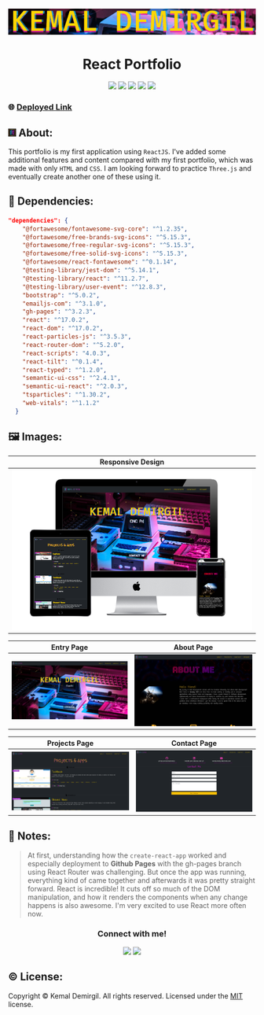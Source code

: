 
<p align = "center"> <img src="/src/assets/3nt3r-kd.gif"/> </p>
<h1 align = "center">React Portfolio</h1>
 
<p align = "center">
  <img src="https://img.shields.io/npm/v/npm?color=red&logo=npm"/>
  <img src="https://img.shields.io/node/v/jest"/>
  <img src="https://img.shields.io/github/license/kemaldemirgil/myportfolio?color=cyan&label=License&logo=github&logoColor=cyan"/>
  <img src="https://img.shields.io/github/issues/kemaldemirgil/myportfolio?color=yellow&label=Issues&logo=github&logoColor=yellow">
  <img src="https://img.shields.io/github/last-commit/kemaldemirgil/myportfolio?color=orange&label=Last%20Commit&logo=git&logoColor=orange">
</p>

### 🌐 [Deployed Link](https://kemaldemirgil.com)
## ![](/src/assets/favicon-16x16.png) About:
This portfolio is my first application using `ReactJS`. I've added some additional features and content compared with my first portfolio, which was made with only `HTML` and `CSS`. I am looking forward to practice `Three.js` and eventually create another one of these using it.

## 🧰 Dependencies:

```json
"dependencies": {
    "@fortawesome/fontawesome-svg-core": "^1.2.35",
    "@fortawesome/free-brands-svg-icons": "^5.15.3",
    "@fortawesome/free-regular-svg-icons": "^5.15.3",
    "@fortawesome/free-solid-svg-icons": "^5.15.3",
    "@fortawesome/react-fontawesome": "^0.1.14",
    "@testing-library/jest-dom": "^5.14.1",
    "@testing-library/react": "^11.2.7",
    "@testing-library/user-event": "^12.8.3",
    "bootstrap": "^5.0.2",
    "emailjs-com": "^3.1.0",
    "gh-pages": "^3.2.3",
    "react": "^17.0.2",
    "react-dom": "^17.0.2",
    "react-particles-js": "^3.5.3",
    "react-router-dom": "^5.2.0",
    "react-scripts": "4.0.3",
    "react-tilt": "^0.1.4",
    "react-typed": "^1.2.0",
    "semantic-ui-css": "^2.4.1",
    "semantic-ui-react": "^2.0.3",
    "tsparticles": "^1.30.2",
    "web-vitals": "^1.1.2"
  }
```

## 🖼️ Images:

Responsive Design               |
:---------------------------: |
![](/src/assets/ss.png)   |



Entry Page                     | About Page
:---------------------------: | :-----------------:
![](/src/assets/ss-enter.png)   |  ![](/src/assets/ss-about.png)

Projects Page                    | Contact Page
:---------------------------: | :-----------------:
![](/src/assets/ss-projects.png)   |  ![](/src/assets/ss-contact.png)


## 📝 Notes:
> At first, understanding how the `create-react-app` worked and especially deployment to **Github Pages** with the gh-pages branch using React Router was challenging. But once the app was running, everything kind of came together and afterwards it was pretty straight forward. React is incredible! It cuts off so much of the DOM manipulation, and how it renders the components when any change happens is also awesome. I'm very excited to use React more often now.

<h3 align = "center">Connect with me!</h3>
<p align="center">
  <a href="https://www.linkedin.com/in/kemaldemirgil/" target="_blank"><img src="https://img.shields.io/badge/LinkedIn-0077B5?style=plastic&logo=linkedin&logoColor=white"/></a>
  <a href="mailto: kemal.demirgil@hotmail.com" target="_blank"><img src="https://img.shields.io/badge/Gmail-D14836?style=plastic&logo=gmail&logoColor=white"/></a>
</p>

## ©️ License:
Copyright © Kemal Demirgil. All rights reserved.
Licensed under the [MIT](https://github.com/kemaldemirgil/myportfolio/blob/main/LICENSE) license.
